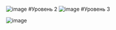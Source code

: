 ![image](https://github.com/user-attachments/assets/f7204754-9dd4-4fbc-be3b-7aa5df608831)         #Уровень 2
![image](https://github.com/user-attachments/assets/0d45b824-ae3e-4fa0-a54c-62a736849052)         #Уровень 3
       

![image](https://github.com/user-attachments/assets/c7f7cfd8-0ed2-4935-8d1a-a648f3c2bc8d)
